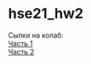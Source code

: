 # hse21_hw2

Сылки на колаб:<br>
[Часть 1](https://colab.research.google.com/drive/1M0vmOGNZ5LG8Xx6b_uv56rVTJTD5S82J?usp=sharing)<br>
[Часть 2](https://colab.research.google.com/drive/17yPw2thUbCsVU9D5Wl9X4QTSI5RblX1l?usp=sharing)
